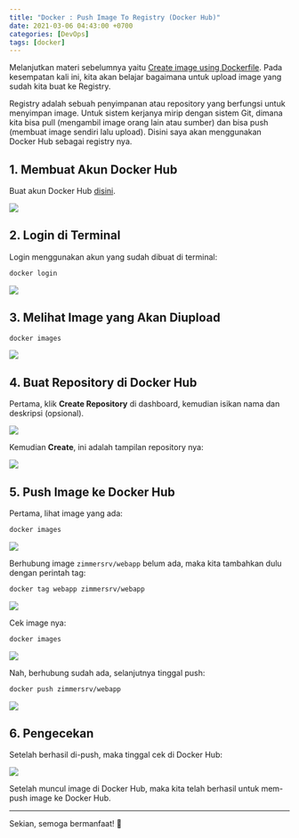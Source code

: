```yaml
---
title: "Docker : Push Image To Registry (Docker Hub)"
date: 2021-03-06 04:43:00 +0700
categories: [DevOps]
tags: [docker]
---
```


Melanjutkan materi sebelumnya yaitu [Create image using Dockerfile](https://zimmernet.blogspot.com/2021/03/docker-create-image-using-dockerfile.html). Pada kesempatan kali ini, kita akan belajar bagaimana untuk upload image yang sudah kita buat ke Registry.

Registry adalah sebuah penyimpanan atau repository yang berfungsi untuk menyimpan image. Untuk sistem kerjanya mirip dengan sistem Git, dimana kita bisa pull (mengambil image orang lain atau sumber) dan bisa push (membuat image sendiri lalu upload). Disini saya akan menggunakan Docker Hub sebagai registry nya.

## 1. Membuat Akun Docker Hub

Buat akun Docker Hub [disini](https://hub.docker.com/).

[![](/assets/img/posts/Screenshot+from+2021-03-06+10-42-14.png)](/assets/img/posts/Screenshot+from+2021-03-06+10-42-14.png)

## 2. Login di Terminal

Login menggunakan akun yang sudah dibuat di terminal:

```bash
docker login
```

[![](/assets/img/posts/image(120).png)](/assets/img/posts/image(120).png)

## 3. Melihat Image yang Akan Diupload

```bash
docker images
```

[![](/assets/img/posts/image(119).png)](/assets/img/posts/image(119).png)

## 4. Buat Repository di Docker Hub

Pertama, klik **Create Repository** di dashboard, kemudian isikan nama dan deskripsi (opsional).

[![](/assets/img/posts/image(117).png)](/assets/img/posts/image(117).png)

Kemudian **Create**, ini adalah tampilan repository nya:

[![](/assets/img/posts/Screenshot+from+2021-03-06+11-21-37.png)](/assets/img/posts/Screenshot+from+2021-03-06+11-21-37.png)

## 5. Push Image ke Docker Hub

Pertama, lihat image yang ada:

```bash
docker images
```

[![](/assets/img/posts/image(119).png)](/assets/img/posts/image(119).png)

Berhubung image `zimmersrv/webapp` belum ada, maka kita tambahkan dulu dengan perintah tag:

```bash
docker tag webapp zimmersrv/webapp
```

[![](/assets/img/posts/image(116).png)](/assets/img/posts/image(116).png)

Cek image nya:

```bash
docker images
```

[![](/assets/img/posts/image(114).png)](/assets/img/posts/image(114).png)

Nah, berhubung sudah ada, selanjutnya tinggal push:

```bash
docker push zimmersrv/webapp
```

[![](/assets/img/posts/image(115).png)](/assets/img/posts/(115).png)

## 6. Pengecekan

Setelah berhasil di-push, maka tinggal cek di Docker Hub:

[![](/assets/img/posts/image(113).png)](/assets/img/posts/image(113).png)

Setelah muncul image di Docker Hub, maka kita telah berhasil untuk mem-push image ke Docker Hub.

---

Sekian, semoga bermanfaat! 🐳